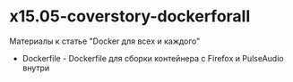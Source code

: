 # x15.05-coverstory-dockerforall
Материалы к статье "Docker для всех и каждого"

- Dockerfile - Dockerfile для сборки контейнера с Firefox и PulseAudio внутри